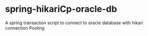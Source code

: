 # spring-hikariCp-oracle-db

A spring transaction script to connect to oracle database with hikari connection Pooling